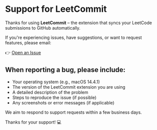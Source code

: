 # Support for LeetCommit

Thanks for using **LeetCommit** – the extension that syncs your LeetCode submissions to GitHub automatically.

If you're experiencing issues, have suggestions, or want to request features, please email:

👉 [Open an Issue](mailto:agliucci9@gmail.com)

## When reporting a bug, please include:
- Your operating system (e.g., macOS 14.4.1)
- The version of the LeetCommit extension you are using
- A detailed description of the problem
- Steps to reproduce the issue (if possible)
- Any screenshots or error messages (if applicable)

We aim to respond to support requests within a few business days.

Thanks for your support! 💻

